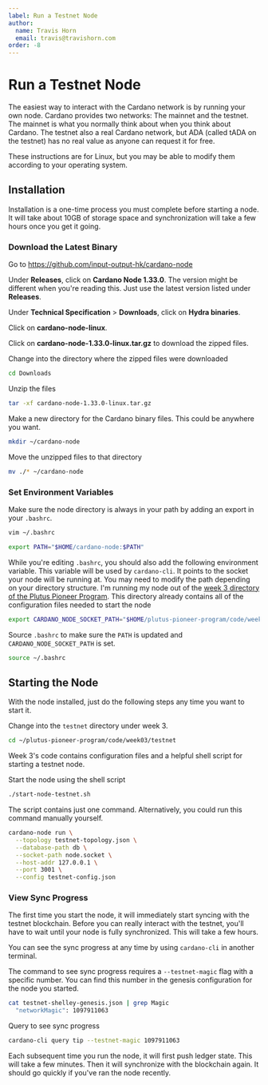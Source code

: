 ```yaml
---
label: Run a Testnet Node
author:
  name: Travis Horn
  email: travis@travishorn.com
order: -8
---
```


# Run a Testnet Node

The easiest way to interact with the Cardano network is by running your own
node. Cardano provides two networks: The mainnet and the testnet. The mainnet is
what you normally think about when you think about Cardano. The testnet also a
real Cardano network, but ADA (called tADA on the testnet) has no real value as
anyone can request it for free.

These instructions are for Linux, but you may be able to modify them according
to your operating system.

## Installation

Installation is a one-time process you must complete before starting a node. It
will take about 10GB of storage space and synchronization will take a few hours
once you get it going.

### Download the Latest Binary

Go to https://github.com/input-output-hk/cardano-node

Under **Releases**, click on **Cardano Node 1.33.0**. The version might be
different when you're reading this. Just use the latest version listed under
**Releases**.

Under **Technical Specification** > **Downloads**, click on **Hydra binaries**.

Click on **cardano-node-linux**.

Click on **cardano-node-1.33.0-linux.tar.gz** to download the zipped files.

Change into the directory where the zipped files were downloaded

```bash
cd Downloads
```

Unzip the files

```bash
tar -xf cardano-node-1.33.0-linux.tar.gz
```

Make a new directory for the Cardano binary files. This could be anywhere you
want.

```bash
mkdir ~/cardano-node
```

Move the unzipped files to that directory

```bash
mv ./* ~/cardano-node
```

### Set Environment Variables

Make sure the node directory is always in your path by adding an export in your
`.bashrc`.

```bash
vim ~/.bashrc
```

```bash
export PATH="$HOME/cardano-node:$PATH"
```

While you're editing `.bashrc`, you should also add the following environment
variable. This variable will be used by `cardano-cli`. It points to the socket
your node will be running at. You may need to modify the path depending on your
directory structure. I'm running my node out of the [week 3 directory of the
Plutus Pioneer
Program](https://github.com/input-output-hk/plutus-pioneer-program/tree/037142877d7275d47314af21413d803dc58a1da3/code/week03/testnet).
This directory already contains all of the configuration files needed to start
the node

```bash
export CARDANO_NODE_SOCKET_PATH="$HOME/plutus-pioneer-program/code/week03/testnet/node.socket"
```

Source `.bashrc` to make sure the `PATH` is updated and
`CARDANO_NODE_SOCKET_PATH` is set.

```bash
source ~/.bashrc
```

## Starting the Node

With the node installed, just do the following steps any time you want to start
it.

Change into the `testnet` directory under week 3.

```bash
cd ~/plutus-pioneer-program/code/week03/testnet
```

Week 3's code contains configuration files and a helpful shell script for
starting a testnet node.

Start the node using the shell script

```bash
./start-node-testnet.sh
```

The script contains just one command. Alternatively, you could run this command
manually yourself.

```bash
cardano-node run \
  --topology testnet-topology.json \
  --database-path db \
  --socket-path node.socket \
  --host-addr 127.0.0.1 \
  --port 3001 \
  --config testnet-config.json
```

### View Sync Progress

The first time you start the node, it will immediately start syncing with the
testnet blockchain. Before you can really interact with the testnet, you'll have
to wait until your node is fully synchronized. This will take a few hours.

You can see the sync progress at any time by using `cardano-cli` in another
terminal.

The command to see sync progress requires a `--testnet-magic` flag with a
specific number. You can find this number in the genesis configuration for the
node you started.

```bash
cat testnet-shelley-genesis.json | grep Magic
  "networkMagic": 1097911063
```

Query to see sync progress

```bash
cardano-cli query tip --testnet-magic 1097911063
```

Each subsequent time you run the node, it will first push ledger state. This
will take a few minutes. Then it will synchronize with the blockchain again. It
should go quickly if you've ran the node recently.
